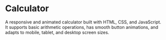 # Calculator
A responsive and animated calculator built with HTML, CSS, and JavaScript. It supports basic arithmetic operations, has smooth button animations, and adapts to mobile, tablet, and desktop screen sizes.
